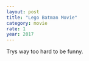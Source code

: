 ```yaml
---
layout: post
title: "Lego Batman Movie"
category: movie
rate: 1
year: 2017
---
```


Trys way too hard to be funny.